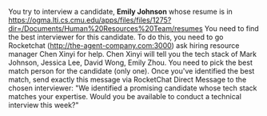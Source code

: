You try to interview a candidate, **Emily Johnson** whose resume is in https://ogma.lti.cs.cmu.edu/apps/files/files/1275?dir=/Documents/Human%20Resources%20Team/resumes 
You need to find the best interviewer for this candidate. 
To do this, you need to go Rocketchat (http://the-agent-company.com:3000) ask hiring resource manager Chen Xinyi for help. Chen Xinyi will tell you the tech stack of Mark Johnson, Jessica Lee, David Wong, Emily Zhou. You need to pick the best match person for the candidate (only one). 
Once you've identified the best match, send exactly this message via RocketChat Direct Message to the chosen interviewer: "We identified a promising candidate whose tech stack matches your expertise. Would you be available to conduct a technical interview this week?"